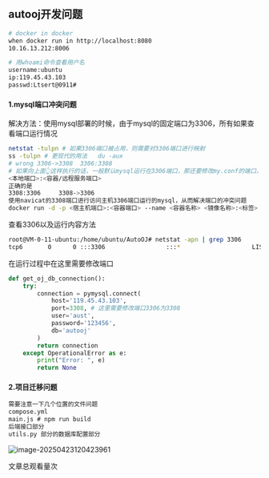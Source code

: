 ## autooj开发问题

```bash
# docker in docker
when docker run in http://localhost:8080
10.16.13.212:8006
```

```bash
# 用whoami命令查看用户名
username:ubuntu
ip:119.45.43.103
passwd:Ltsert@0911#
```

#### 1.mysql端口冲突问题

解决方法：使用mysql部署的时候，由于mysql的固定端口为3306，所有如果查看端口运行情况
```bash
netstat -tulpn # 如果3306端口被占用，则需要对3306端口进行映射
ss -tulpn # 更现代的用法   du -aux
# wrong 3306->3308  3306:3308 
# 如果向上面👆这样执行的话，一般默认mysql运行在3306端口，那还要修改my.conf的端口，所以一般不会这样做
<本地端口>:<容器/远程服务端口>
正确的是
3308:3306     3308->3306
使用navicat的3308端口进行访问主机3306端口运行的mysql，从而解决端口的冲突问题
docker run -d -p <宿主机端口>:<容器端口> --name <容器名称> <镜像名称>:<标签>
```

查看3306以及运行内容方法

```bash
root@VM-0-11-ubuntu:/home/ubuntu/AutoOJ# netstat -apn | grep 3306
tcp6       0      0 :::3306                 :::*                    LISTEN      1322021/mysqld
```

在运行过程中在这里需要修改端口

```python
def get_oj_db_connection():
    try:
        connection = pymysql.connect(
            host='119.45.43.103',
            port=3308, # 这里需要修改端口3306为3308
            user='aust',
            password='123456',
            db='autooj'
        )
        return connection
    except OperationalError as e:
        print("Error: ", e)
        return None
```

#### 2.项目迁移问题

```txt
需要注意一下几个位置的文件问题
compose.yml
main.js # npm run build
后端接口部分
utils.py 部分的数据库配置部分
```

![image-20250423120423961](C:\Users\han\AppData\Roaming\Typora\typora-user-images\image-20250423120423961.png)


<span id="busuanzi_container_page_pv">文章总观看量<span id="busuanzi_value_page_pv"></span>次</span>